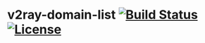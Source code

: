 # v2ray-domain-list [![Build Status](https://travis-ci.com/wsxxsy/v2ray-domain-list.svg?branch=master)](https://travis-ci.com/wsxxsy/v2ray-domain-list) [![License](https://img.shields.io/badge/license-MIT-blue.svg)](https://travis-ci.com/wsxxsy/v2ray-domain-list)